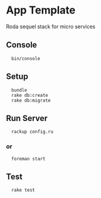 # App Template

Roda sequel stack for micro services

## Console

```
  bin/console
```

## Setup

```
  bundle
  rake db:create
  rake db:migrate
```

## Run Server

```
  rackup config.ru
```

### or

```
  foreman start
```

## Test

```
  rake test
```
